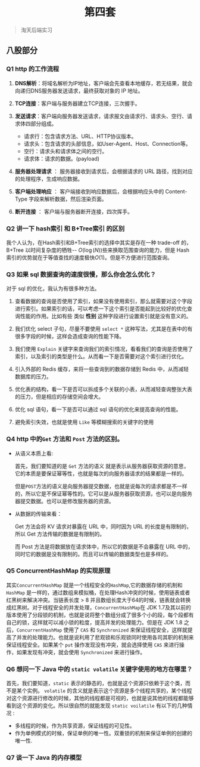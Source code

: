 # <center>第四套</center>
> 淘天后端实习


## 八股部分
### Q1 http 的工作流程

1. **DNS解析**：将域名解析为IP地址，客户端会先查看本地缓存，若无结果，就会向递归DNS服务器发送请求，最终获取对象的 IP 地址。

2. **TCP连接**：客户端与服务器建立TCP连接，三次握手。
3. **发送请求**：客户端向服务器发送请求，请求报文由请求行、请求头、空行、请求体四部分组成。
    
    - 请求行：包含请求方法、URL、HTTP协议版本。
    - 请求头：包含请求的头部信息，如User-Agent、Host、Connection等。
    - 空行：请求头和请求体之间的空行。
    - 请求体：请求的数据。(payload) 

4. **服务器处理请求** ： 服务器接收到请求后，会根据请求的 URL 路径，找到对应的处理程序，生成响应数据。
5. **客户端处理响应** ： 客户端接收到响应数据后，会根据响应头中的 Content-Type 字段来解析数据，然后渲染页面。
6. **断开连接** ： 客户端与服务器断开连接，四次挥手。

### Q2 讲一下 hash索引 和 B+Tree索引 的区别

我个人认为，在Hash索引和B+Tree索引的选择中其实是存在一种 trade-off 的，B+Tree 以时间复杂度的牺牲-- $O(\log(N))$些来换取范围查询的能力，但是 Hash 索引的优势就在于等值查找的速度极快$O(1)$。但是不方便进行范围查询。


### Q3 如果 sql 数据查询的速度很慢，那么你会怎么优化？
对于 sql 的优化，我认为有很多种方法。

1. 查看数据的查询是否使用了索引，如果没有使用索引，那么就需要对这个字段进行索引。如果索引的话，可以考虑一下这个索引是否能起到比较好的优化查询性能的作用。比如有些 类似 **性别** 这种字段进行设置索引就是没有意义的。

2. 我们优化 select 子句，尽量不要使用 `select *` 这种写法，尤其是在表中的有很多字段的时候，这样会造成查询的性能下降。

3. 我们使用 `Explain` 关键字来查询我们的索引情况，看看我们的查询是否使用了索引，以及索引的类型是什么。从而看一下是否需要对这个索引进行优化。

4. 引入外部的 Redis 缓存，来将一些查询到的数据存储到 Redis 中，从而减轻数据库的压力。

5. 优化表的结构，看一下是否可以拆成多个关联的小表，从而减轻查询整张大表的压力，但是相应的存储空间会增大。

6. 优化 sql 语句，看一下是否可以通过 sql 语句的优化来提高查询的性能。

7. 避免索引失效，也就是使用 `Like` 等模糊搜索的关键字的使用


### Q4 http 中的`Get` 方法和 `Post` 方法的区别。


- 从语义本质上看:
  
    首先，我们要知道的是 `Get` 方法的语义 就是表示从服务器获取资源的意思，它的本质是要保证幂等性，也就是每次的向服务器请求的结果都是一样的。

    但是`POST`方法的语义是向服务器提交数据，也就是说每次的请求都是不一样的，所以它是不保证幂等性的。它可以是从服务器获取资源，也可以是向服务器提交数据。也可以是修改服务器的资源。

- 从数据的传输来看：

    Get 方法会将 KV 请求对暴露在 URL 中，同时因为 URL 的长度是有限制的，所以 Get 方法传输的数据是有限制的。

    而 Post 方法是将数据放在请求体中，所以它的数据是不会暴露在 URL 中的，同时它的数据是没有限制的。而且可以传输的数据类型也是多样的。


### Q5 ConcurrentHashMap 的实现原理

其实`ConcurrentHashMap` 就是一个线程安全的`HashMap`,它的数据存储的机制和`HashMap` 是一样的，通过数组来模拟桶，在处理Hash冲突的时候，使用链表或者红黑树来解决冲突。当链表长度 > 8 并且数组长度大于64的时候，链表就会转换成红黑树。对于线程安全的并发处理，`ConcurrentHashMap`在 JDK 1.7及其以前的版本使用了分段锁的机制，也就是说将整个数组分成了很多个小的段，每个段都有自己的锁，这样就可以减小锁的粒度，提高并发的处理能力。但是在 JDK 1.8 之后，`ConcurrentHashMap` 使用了 `CAS` 和 `Synchronized` 来保证线程安全，这样就提高了并发的处理能力。也就是说利用了悲观锁和乐观锁同时使用各司其职的机制来保证线程安全。如果某个 `put` 操作发现没有冲突，就会选择使用 `CAS` 来进行操作，如果发现有冲突，就会使用 `Synchronized` 来进行操作。

### Q6 想问一下 Java 中的 `static volatile` 关键字使用的地方在哪里？

首先，我们要知道，`static` 表示的静态的，也就是这个资源只依赖于这个类，而不是某个实例。 `volatile` 的含义就是表示这个资源是多个线程共享的，某个线程对这个资源进行修改的时候，其他的线程都是可视的，也就是说其他的线程都能够看到这个资源的变化。所以很自然的就能发现 `static voilatile` 有以下的几种情况 : 

- 多线程的时候，作为共享资源，保证线程的可见性。
- 作为单例模式的时候，保证单例的唯一性。双重锁的机制来保证单例的创建的唯一性.


### Q7 谈一下 Java 的内存模型